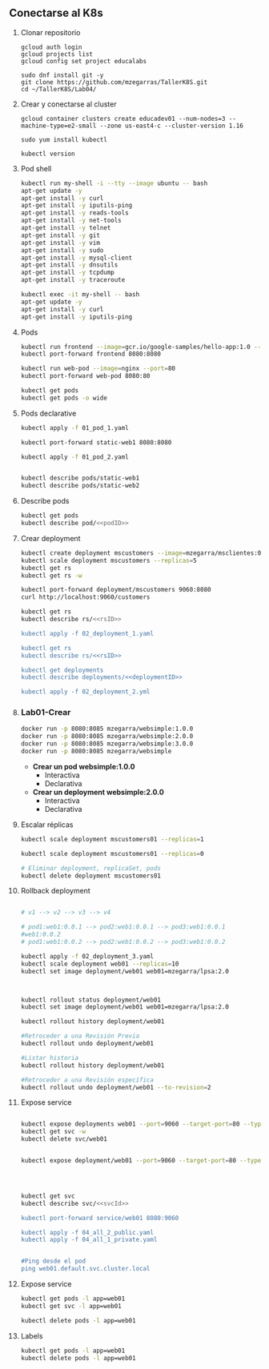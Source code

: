 ## Conectarse al K8s
1. Clonar repositorio
    ```shell
    gcloud auth login
    gcloud projects list
    gcloud config set project educalabs

    sudo dnf install git -y
    git clone https://github.com/mzegarras/TallerK8S.git
    cd ~/TallerK8S/Lab04/
    ```

1. Crear y conectarse al cluster

    ```shell
    gcloud container clusters create educadev01 --num-nodes=3 --machine-type=e2-small --zone us-east4-c --cluster-version 1.16

    sudo yum install kubectl
    
    kubectl version
    ```



1. Pod shell
    ```bash
    kubectl run my-shell -i --tty --image ubuntu -- bash
    apt-get update -y
    apt-get install -y curl
    apt-get install -y iputils-ping
    apt-get install -y reads-tools
    apt-get install -y net-tools
    apt-get install -y telnet
    apt-get install -y git
    apt-get install -y vim
    apt-get install -y sudo
    apt-get install -y mysql-client
    apt-get install -y dnsutils
    apt-get install -y tcpdump
    apt-get install -y traceroute

    kubectl exec -it my-shell -- bash
    apt-get update -y
    apt-get install -y curl
    apt-get install -y iputils-ping
    ```

1. Pods
    ```bash
    kubectl run frontend --image=gcr.io/google-samples/hello-app:1.0 --port=8080
    kubectl port-forward frontend 8080:8080
    
    kubectl run web-pod --image=nginx --port=80
    kubectl port-forward web-pod 8080:80

    kubectl get pods
    kubectl get pods -o wide
    
    ```

1. Pods declarative
    ```bash
    kubectl apply -f 01_pod_1.yaml

    kubectl port-forward static-web1 8080:8080

    kubectl apply -f 01_pod_2.yaml


    kubectl describe pods/static-web1
    kubectl describe pods/static-web2
    ```    

1. Describe pods
    ```bash
    kubectl get pods
    kubectl describe pod/<<podID>>
    ```

1. Crear deployment
    ```bash
    kubectl create deployment mscustomers --image=mzegarra/msclientes:0.0.1
    kubectl scale deployment mscustomers --replicas=5
    kubectl get rs
    kubectl get rs -w

    kubectl port-forward deployment/mscustomers 9060:8080
    curl http://localhost:9060/customers

    kubectl get rs
    kubectl describe rs/<<rsID>>
    
    kubectl apply -f 02_deployment_1.yaml

    kubectl get rs
    kubectl describe rs/<<rsID>>

    kubectl get deployments
    kubectl describe deployments/<<deploymentID>>

    kubectl apply -f 02_deployment_2.yml

    ```
1. ### **Lab01-Crear**


    ```bash
    docker run -p 8080:8085 mzegarra/websimple:1.0.0
    docker run -p 8080:8085 mzegarra/websimple:2.0.0
    docker run -p 8080:8085 mzegarra/websimple:3.0.0
    docker run -p 8080:8085 mzegarra/websimple
    ``` 

    * **Crear un pod websimple:1.0.0**
        * Interactiva
        * Declarativa
    * **Crear un deployment websimple:2.0.0**
        * Interactiva
        * Declarativa

1. Escalar réplicas
    ```bash
    kubectl scale deployment mscustomers01 --replicas=1

    kubectl scale deployment mscustomers01 --replicas=0

    # Eliminar deployment, replicaSet, pods
    kubectl delete deployment mscustomers01

    ```


1. Rollback deployment
    ```bash

    # v1 --> v2 --> v3 --> v4

    # pod1:web1:0.0.1 --> pod2:web1:0.0.1 --> pod3:web1:0.0.1
    #web1:0.0.2
    # pod1:web1:0.0.2 --> pod2:web1:0.0.2 --> pod3:web1:0.0.2
    
    kubectl apply -f 02_deployment_3.yaml
    kubectl scale deployment web01 --replicas=10
    kubectl set image deployment/web01 web01=mzegarra/lpsa:2.0


    
    kubectl rollout status deployment/web01
    kubectl set image deployment/web01 web01=mzegarra/lpsa:2.0

    kubectl rollout history deployment/web01

    #Retroceder a una Revisión Previa
    kubectl rollout undo deployment/web01

    #Listar historia
    kubectl rollout history deployment/web01

    #Retroceder a una Revisión específica
    kubectl rollout undo deployment/web01 --to-revision=2
    ```        

1. Expose service
    ```bash

    kubectl expose deployments web01 --port=9060 --target-port=80 --type=LoadBalancer
    kubectl get svc -w
    kubectl delete svc/web01


    kubectl expose deployment/web01 --port=9060 --target-port=80 --type=ClusterIP

    
    

    kubectl get svc
    kubectl describe svc/<<svcId>>

    kubectl port-forward service/web01 8080:9060

    kubectl apply -f 04_all_2_public.yaml
    kubectl apply -f 04_all_1_private.yaml
    

    #Ping desde el pod
    ping web01.default.svc.cluster.local

    ```

1. Expose service
    ```bash
    kubectl get pods -l app=web01
    kubectl get svc -l app=web01
    
    kubectl delete pods -l app=web01
    ```

1. Labels
    ```bash
    kubectl get pods -l app=web01
    kubectl delete pods -l app=web01
    ```